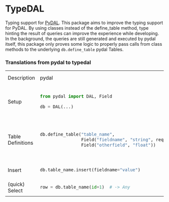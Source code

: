 # TypeDAL

Typing support for [PyDAL](http://web2py.com/books/default/chapter/29/6).
This package aims to improve the typing support for PyDAL. By using classes instead of the define_table method,
type hinting the result of queries can improve the experience while developing. In the background, the queries are still
generated and executed by pydal itself, this package only proves some logic to properly pass calls from class methods to
the underlying `db.define_table` pydal Tables.

### Translations from pydal to typedal

<table>
<tr>
<td>Description</td>
<td> pydal </td> <td> pydal alternative </td> <td> typedal </td> <td> typedal alternative(s) </td> <td> ... </td>
</tr>
<tr>
<tr>
<td>Setup</td>
<td>

```python
from pydal import DAL, Field

db = DAL(...)
```

</td>

<td></td>
<td>

```python
from typedal import TypeDAL, TypedTable, TypedField
from typing import Optional

db = TypeDAL(...)
```

</td>

</tr>
<tr>
<td>Table Definitions</td>
<td>

```python
db.define_table("table_name",
                Field("fieldname", "string", required=True),
                Field("otherfield", "float"))
```

</td>
<td>
</td>

<td>

```python
@db.define
class TableName(TypedTable):
    fieldname: str
    otherfield: Optional[float]
```

</td>

<td>

```python
class TableName(TypedTable):
    fieldname: str
    otherfield: float | None


db.define(TableName)
```

</td>
</tr>

<tr>
<td>Insert</td>

<td>

```python
db.table_name.insert(fieldname="value")
```

</td>

<td></td>

<td>

```python
db.table_name.insert(fieldname="value")
```
<td>

```python
TableName.insert(fieldname="value")
```

</td>
</tr>

<tr>
<td>(quick) Select</td>


<td>

```python
row = db.table_name(id=1)  # -> Any
```

</td>

<td></td>

<td>

```python
row: TableName = db.table_name(id=1)  # -> TableName
```
<td>

```python
row = TableName(id=1)  # -> TableName
```

</td>


</tr>

</table>


<!-- 
<td>

```python

```

</td>

<td></td>

<td>

<td>

```python

```

</td>
</tr>
-->